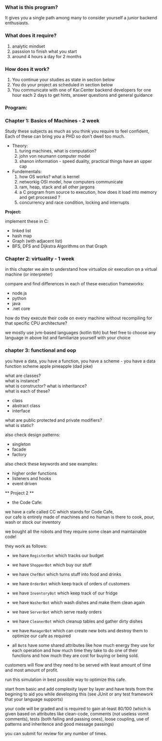 ### What is this program?
It gives you a single path among many to consider yourself a junior backend enthusiasts.

### What does it require?
1. analytic mindset
2. passsion to finish what you start
3. around 4 hours a day for 2 months


### How does it work?
1. You continue your studies as state in section below
2. You do your project as scheduled in section below
3. You communicate with one of Kar.Center backend developers for one hour each 2 days to get hints, answer questions and general guidance

### Program:

### Chapter 1: Basics of Machines - 2 week
Study these subjects as much as you think you require to feel confident,  
Each of these can bring you a PHD so don't dwell too much.


* Theory:
  1. turing machines, what is computation?
  2. john von neumann computer model
  3. shanon information - speed duality, practical things have an upper cap
* Fundementals:
  1. how OS works? what is kernel
  2. networkig OSI model, how computers communicate
  3. ram, heap, stack and all other jargons
  4. a C program from source to execution, how does it load into memory and get processed ?
  5. concurrency and race condition, locking and interrupts


**Project:**

implement these in C:
* linked list
* hash map
* Graph (with adjacent list)
* BFS, DFS and Dijkstra Algorithms on that Graph 

### Chapter 2: virtuality - 1 week
in this chapter we aim to understand how virtualize oir execution on a virtual machine (or interpreter)

compare and find differences in each of these execution frameworks:

* node.js
* python
* java
* .net core

how do they execute their code on every machine without recompiling for that specific CPU architecture?

we mostly use jvm-based languages (kotlin tbh) but feel free to choose any language in above list and familiarize yourself with your choice

### chapter 3: functional and oop

you have a data, you have a function, you have a scheme - you have a data function scheme apple pineapple (dad joke) 

what are classes?  
what is instance?  
what is constructor? 
what is inheritance?  
what is each of these?  
* class
* abstract class
* interface

what are public protected and private modifiers?  
what is static?  


also check design patterns:

* singleton
* facade
* factory

also check these keywords and see examples:
* higher order functions
* listeners and hooks
* event driven



** Project 2 **

* the Code Cafe:

we have a cafe called CC which stands for Code Cafe,  
our cafe is entirely made of machines and no human is there to cook, pour, wash or stock our inventory 

we bought all the robots and they require some clean and maintainable code!

they work as follows:
* we have `RegisterBot` which tracks our budget
* we have `ShopperBot` which buy our stuff
* we have `ChefBot` which turns stuff into food and drinks
* we have `OrderBot` which keep track of orders of customers
* we have `InventoryBot` which keep track of our fridge
* we have `WasherBot` which wash dishes and make them clean again
* we have `ServerBot` which serve ready orders
* we have `CleanerBot` which cleanup tables and gather dirty dishes
* we have `ManagerBot` which can create new bots and destroy them to optimize our cafe as required


* all `Bot`s have some shared attributes like how much energy they use for each operation and how much time they take to do one of their functions and how much they are cost for buying or being sold.

customers will flow and they need to be served with least amount of time and most amount of profit.

run this simulation in best possible way to optimize this cafe.


start from basic and add complexity layer by layer and have tests from the begining to aid you while developing this (see JUnit or any test framework that your language supports)

your code will be graded and is required to gain at-least 80/100 (which is given based on attributes like clean-code, comments (not useless vomit comments), tests (both failing and passing ones), loose coupling, use of patterns and inheritence and good message passings)

you can submit for review for any number of times.


